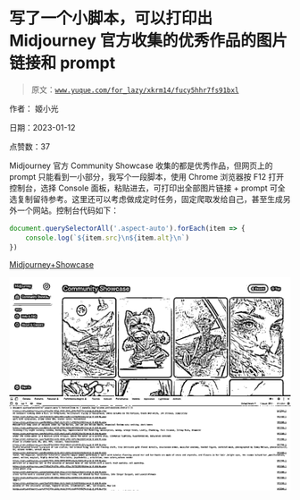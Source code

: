 # 写了一个小脚本，可以打印出 Midjourney 官方收集的优秀作品的图片链接和 prompt

> 原文：[`www.yuque.com/for_lazy/xkrm14/fucy5hhr7fs91bxl`](https://www.yuque.com/for_lazy/xkrm14/fucy5hhr7fs91bxl)



作者： 姬小光 

日期：2023-01-12 

点赞数：37 

Midjourney 官方 Community Showcase 收集的都是优秀作品，但网页上的 prompt 只能看到一小部分，我写个一段脚本，使用 Chrome 浏览器按 F12 打开控制台，选择 Console 面板，粘贴进去，可打印出全部图片链接 + prompt 可全选复制留待参考。这里还可以考虑做成定时任务，固定爬取发给自己，甚至生成另外一个网站。控制台代码如下：

```js
document.querySelectorAll('.aspect-auto').forEach(item => { 
    console.log(`${item.src}\n${item.alt}\n`) 
})
```

[Midjourney+Showcase](https://midjourney.com/showcase/recent/) 

![](img/20606809ca34512e1ce355d87573b389.png)  


